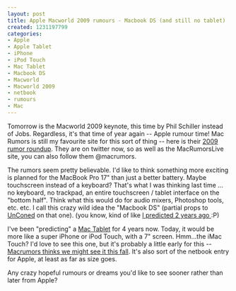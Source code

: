 ```yaml
--- 
layout: post
title: Apple Macworld 2009 rumours - Macbook DS (and still no tablet)
created: 1231197799
categories: 
- Apple
- Apple Tablet
- iPhone
- iPod Touch
- Mac Tablet
- Macbook DS
- Macworld
- Macworld 2009
- netbook
- rumours
- Mac
---
```

<p>Tomorrow is the Macworld 2009 keynote, this time by Phil Schiller instead of Jobs. Regardless, it's that time of year again -- Apple rumour time! Mac Rumors is still my favourite site for this sort of thing -- here is their <a href="http://www.macrumors.com/2009/01/04/macworld-san-francisco-2009-rumor-roundup/">2009 rumor roundup</a>. They are on twitter now, so as well as the MacRumorsLive site, you can also follow them @macrumors.</p>
<p>The rumors seem pretty believable. I'd like to think something more exciting is planned for the MacBook Pro 17&quot; than just a better battery. Maybe touchscreen instead of a keyboard? That's what I&nbsp;was thinking last time ... no keyboard, no trackpad, an entire touchscreen / tablet interface on the &quot;bottom half&quot;. Think what this would do for audio mixers, Photoshop tools, etc. etc. I call this crazy wild idea the &quot;Macbook DS&quot;&nbsp;(partial props to <a href="http://acko.net">UnConed</a> on that one). (you know, kind of like <a href="http://bmannconsulting.com/blog/bmann/12-macbook-pro-with-touchscreen-keyboard">I predicted 2 years ago </a>:P)</p>
<p>I've been &quot;predicting&quot; a <a href="http://bmannconsulting.com/blog/bmann/mac-tablet-media-mac-itunes-movies-predictions">Mac Tablet</a> for 4 years now. Today, it would be more like a super iPhone or iPod Touch, with a 7&quot; screen. Hmm...the iMac Touch? I'd love to see this one, but it's probably a little early for this -- <a href="http://www.macrumors.com/2008/12/30/large-screen-ipod-touch-device-in-fall-of-2009/">Macrumors thinks we might see it this fall</a>. It's also sort of the netbook entry for Apple, at least as far as size goes.</p>
<p>Any crazy hopeful rumours or dreams you'd like to see sooner rather than later from Apple?</p>
